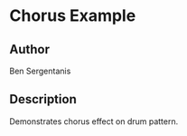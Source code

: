 # Chorus Example

## Author

Ben Sergentanis

## Description

Demonstrates chorus effect on drum pattern.